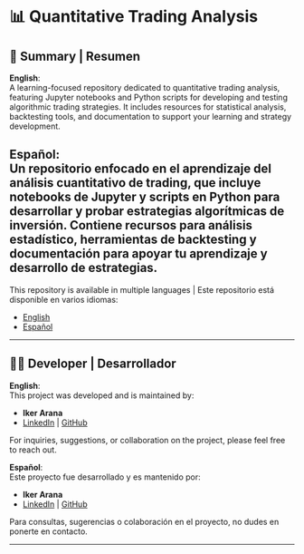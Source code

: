 # 📊 Quantitative Trading Analysis

## 📝 Summary | Resumen

**English**:  
A learning-focused repository dedicated to quantitative trading analysis, featuring Jupyter notebooks and Python scripts for developing and testing algorithmic trading strategies. It includes resources for statistical analysis, backtesting tools, and documentation to support your learning and strategy development.

**Español**:  
Un repositorio enfocado en el aprendizaje del análisis cuantitativo de trading, que incluye notebooks de Jupyter y scripts en Python para desarrollar y probar estrategias algorítmicas de inversión. Contiene recursos para análisis estadístico, herramientas de backtesting y documentación para apoyar tu aprendizaje y desarrollo de estrategias.
---

This repository is available in multiple languages | Este repositorio está disponible en varios idiomas:
- [English](README.en.md)
- [Español](README.es.md)


---

## 👨‍💻 Developer | Desarrollador

**English**:  
This project was developed and is maintained by:

- **Iker Arana**
- [LinkedIn](https://www.linkedin.com/in/iker-arana-0ab741a6/) | [GitHub](https://github.com/aranagarapena?tab=repositories)

For inquiries, suggestions, or collaboration on the project, please feel free to reach out.

**Español**:  
Este proyecto fue desarrollado y es mantenido por:

- **Iker Arana**
- [LinkedIn](https://www.linkedin.com/in/iker-arana-0ab741a6/) | [GitHub](https://github.com/aranagarapena?tab=repositories)

Para consultas, sugerencias o colaboración en el proyecto, no dudes en ponerte en contacto.

---
